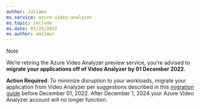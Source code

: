```yaml
---
author: Juliako
ms.service: azure-video-analyzer
ms.topic: include
ms.date: 03/25/2022
ms.author: anilmur
---
```


> [!NOTE]
> We’re retiring the Azure Video Analyzer preview service, you're advised to **migrate your applications off of Video Analyzer by 01 December 2022.**  
>
> **Action Required**: To minimize disruption to your workloads, migrate your application from Video Analyzer per suggestions described in this [migration guide](../migrate-video-analyzer.md) before December 01, 2022. After December 1, 2024 your Azure Video Analyzer account will no longer function.
